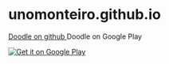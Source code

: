 # unomonteiro.github.io

[Doodle on github ](https://github.com/unomonteiro/Doodle)
Doodle on Google Play

<a href='https://play.google.com/store/apps/details?id=io.monteirodev.doodle'><img alt='Get it on Google Play' src='https://play.google.com/intl/en_us/badges/images/generic/en_badge_web_generic.png'/></a>
